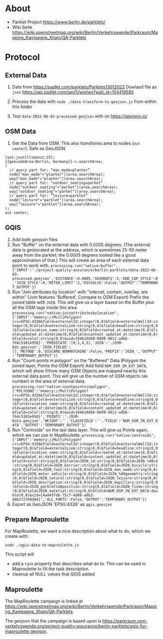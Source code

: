 # About

- Parklet Project https://www.berlin.de/parklets/
- Wiki Seite https://wiki.openstreetmap.org/wiki/Berlin/Verkehrswende/Parkraum/Mapping_Kampagne_Xhain/QA-Parklets

# Protocol

## External Data

1. Data from https://padlet.com/parklets/Parklets13012022
   Dowlaod file as `json` https://api.padlet.com/api/5/wishes?wall_id=154419585

2. Process the data with `node ./data-transform-to-geojson.js` from within this folder

3. Test `data-2022-06-03-processed.geojson` with on https://geojson.io/

## OSM Data

1. Get the Data from OSM. This also transforms area to nodes (`out center`).
   Safe as GeoJSON

```
[out:json][timeout:25];
{{geocodeArea:Berlin, Germany}}->.searchArea;
(
  // query part for: “man_made=planter”
  node["man_made"="planter"](area.searchArea);
  way["man_made"="planter"](area.searchArea);
  // query part for: “outdoor_seating=parket”
  node["outdoor_seating"="parket"](area.searchArea);
  way["outdoor_seating"="parket"](area.searchArea);
  // query part for: “leisure=parklet”
  node["leisure"="parklet"](area.searchArea);
  way["leisure"="parklet"](area.searchArea);
);
out center;
```

## GQIS

1. Add both geojson files
1. Run "Buffer" on the external data with 0.0005 degrees.
   (The external data is geolocated at the address, which is sometimes 25-50 meter away from the parklet; the 0.0005 degrees looked like a good approximation of that.)
   This will create an area of each external data point to work with.
   `processing.run("native:buffer", {'INPUT':'./project-quality-assurance/berlin-parklets/data-2022-06-03-processed.geojson','DISTANCE':0.0005,'SEGMENTS':5,'END_CAP_STYLE':0,'JOIN_STYLE':0,'MITER_LIMIT':2,'DISSOLVE':False,'OUTPUT':'TEMPORARY_OUTPUT'})`
1. Run "Join attributes by location" with "intercet, contain, overlap, are within" (Join features 'Buffered', Compare to OSM Export)
   Prefix the joined table with `JOIN`.
   This will give us a layer based on the Buffer _plus_ all the OSM tags inside this area.
   `processing.run("native:joinattributesbylocation", {'INPUT':'memory://MultiPolygon?crs=EPSG:4326&field=externalId:integer(0,0)&field=externalWallId:integer(0,0)&field=externalLink:string(0,0)&field=headline:string(0,0)&field=location_name:string(0,0)&field=created_at:datetime(0,0)&field=updated_at:datetime(0,0)&field=content_updated_at:datetime(0,0)&field=color:string(0,0)&uid={84b10d68-6099-4812-adbb-f64c5101e958}','PREDICATE':[0,1,4,5],'JOIN':'./OSM-Dat.geojson','JOIN_FIELDS':[],'METHOD':0,'DISCARD_NONMATCHING':False,'PREFIX':'JOIN_','OUTPUT':'TEMPORARY_OUTPUT'})`
1. Run "Count points in polygon" on the "Buffered" Data (Polygon the joined layer, Points the OSM Export)
   Add field `NUM_OSM_IN_EXT_DATA`, which will show if/how many OSM Objects are mapped nearby this external data point.
   This will give us the number of OSM objects (as number) in the area of external data.
   `processing.run("native:countpointsinpolygon", {'POLYGONS':'memory://MultiPolygon?crs=EPSG:4326&field=externalId:integer(0,0)&field=externalWallId:integer(0,0)&field=externalLink:string(0,0)&field=headline:string(0,0)&field=location_name:string(0,0)&field=created_at:datetime(0,0)&field=updated_at:datetime(0,0)&field=content_updated_at:datetime(0,0)&field=color:string(0,0)&uid={84b10d68-6099-4812-adbb-f64c5101e958}','POINTS':'./OSM-Data.geojson','WEIGHT':'','CLASSFIELD':'','FIELD':'NUM_OSM_IN_EXT_DATA','OUTPUT':'TEMPORARY_OUTPUT'})`
1. Run "Centroids" on the last data layer.
   This will give us Points again, which we can use in MapRoulette.
   `processing.run("native:centroids", {'INPUT':'memory://MultiPolygon?crs=EPSG:4326&field=externalId:integer(0,0)&field=externalWallId:integer(0,0)&field=externalLink:string(0,0)&field=headline:string(0,0)&field=location_name:string(0,0)&field=created_at:datetime(0,0)&field=updated_at:datetime(0,0)&field=content_updated_at:datetime(0,0)&field=color:string(0,0)&field=JOIN_id:string(0,0)&field=JOIN_%40id:string(0,0)&field=JOIN_barrier:string(0,0)&field=JOIN_bicycle:string(0,0)&field=JOIN_foot:string(0,0)&field=JOIN_man_made:string(0,0)&field=JOIN_motor_vehicle:string(0,0)&field=JOIN_%40geometry:string(0,0)&field=JOIN_natural:string(0,0)&field=JOIN_leisure:string(0,0)&field=JOIN_description:string(0,0)&field=JOIN_mapillary:string(0,0)&field=JOIN_parklet%3Aposition:string(0,0)&field=JOIN_fixme:string(0,0)&field=JOIN_material:string(0,0)&field=NUM_OSM_IN_EXT_DATA:double(0,0)&uid={4a445fd6-75c7-4d08-a8b3-d8b1f2769d84}','ALL_PARTS':False,'OUTPUT':'TEMPORARY_OUTPUT'})`
1. Export as GeoJSON 'EPSG:4326' as `qgis.geosjon`

## Prepare Maproulette

For MapRoulette, we want a nice description about what to do, which we create with:

`node ./qgis-data-to-maproulette.js`

This script will

- add a `task` property that describes what do to. This can be used in Maproulette to fill the task description.
- cleanup all NULL values that QGIS added

## Maproulette

The MapRoulette campaign is linked at https://wiki.openstreetmap.org/wiki/Berlin/Verkehrswende/Parkraum/Mapping_Kampagne_Xhain/QA-Parklets.

The geojson that the campaign is based upon is https://parkraum.osm-verkehrswende.org/project-quality-assurance/berlin-parklets/gqis-for-maproulette.geojson.
